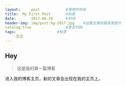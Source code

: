 ```yaml
---
layout:		post			#使用的布局
title:	My First Post		#标题
date:		2017-06-29		#时间
header-img:	img/post-bg-2017.jpg	#这篇文章标题背景图片
catalog:true				#是否归档
tags:					#标签
	-生活
---
```


## Hey
>这是我的第一篇博客

进入我的博客主页，新的文章会出现在我的主页上。

